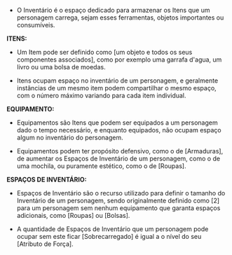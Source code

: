 - O Inventário é o espaço dedicado para armazenar os Itens que um personagem carrega, sejam esses ferramentas, objetos importantes ou consumíveis.

**ITENS:**
- Um Item pode ser definido como [um objeto e todos os seus componentes associados], como por exemplo uma garrafa d'agua, um livro ou uma bolsa de moedas. 

- Itens ocupam espaço no inventário de um personagem, e geralmente instâncias de um mesmo item podem compartilhar o mesmo espaço, com o número máximo variando para cada item individual.
  
**EQUIPAMENTO:**
- Equipamentos são Itens que podem ser equipados a um personagem dado o tempo necessário, e enquanto equipados, não ocupam espaço algum no inventário do personagem.

- Equipamentos podem ter propósito defensivo, como o de [Armaduras], de aumentar os Espaços de Inventário de um personagem, como o de uma mochila, ou puramente estético, como o de [Roupas].

**ESPAÇOS DE INVENTÁRIO:**
- Espaços de Inventário são o recurso utilizado para definir o tamanho do Inventário de um personagem, sendo originalmente definido como [2] para um personagem sem nenhum equipamento que garanta espaços adicionais, como [Roupas] ou [Bolsas].

- A quantidade de Espaços de Inventário que um personagem pode ocupar sem este ficar [Sobrecarregado] é igual a o nível do seu [Atributo de Força].